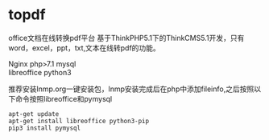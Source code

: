 # topdf
office文档在线转换pdf平台
基于ThinkPHP5.1下的ThinkCMS5.1开发，只有word，excel，ppt，txt,文本在线转pdf的功能。  

Nginx php>7.1 mysql  
libreoffice python3


推荐安装lnmp.org一键安装包，lnmp安装完成后在php中添加fileinfo,之后按照以下命令按照libreoffice和pymysql  

`apt-get update`  
`apt-get install libreoffice python3-pip`  
`pip3 install pymysql`  

